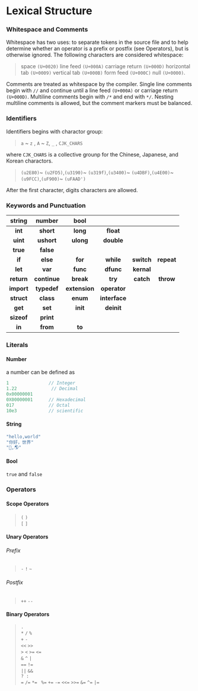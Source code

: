 # **Lexical Structure**

### Whitespace and Comments
Whitespace has two uses: to separate tokens in the source file and to help determine whether an operator is a prefix or postfix (see Operators), but is otherwise ignored. The following characters are considered whitespace: 
> space `(U+0020)`
> line feed `(U+000A)`
> carriage return `(U+000D)`
> horizontal tab `(U+0009)`
> vertical tab `(U+000B)`
> form feed `(U+000C)`
> null `(U+0000)`.

Comments are treated as whitespace by the compiler. Single line comments begin with `//` and continue until a line feed `(U+000A)` or carriage return `(U+000D)`. Multiline comments begin with `/*` and end with `*/`. Nesting multiline comments is allowed, but the comment markers must be balanced.

### Identifiers
Identifiers begins with charactor group:
> `a` ~ `z` , `A` ~ `Z`, `_` , `CJK_CHARS`

where `CJK_CHARS` is a collective grounp for the Chinese, Japanese, and Korean charactors.
>  `(u2E80)`~ `(u2FD5)`,`(u3190)`~ `(u319f)`,`(u3400)`~ `(u4DBF)`,`(u4E00)`~ `(u9FCC)`,`(uF900)`~ `(uFAAD')`

 After the first character, digits characters are allowed.
### Keywords and Punctuation
|**string**|**number**|**bool**||||
|:-:|:-:|:-:|:-:|:-:|:-:|
|**int**|**short**|**long**|**float**|
|**uint**|**ushort**|**ulong**|**double**|
|**true**|**false**|
|**if**|**else**|**for**|**while**|**switch**|**repeat**|
|**let**|**var**|**func**|**dfunc**|**kernal**||
|**return**|**continue**|**break**|**try**|**catch**|**throw**|
|**import**|**typedef**|**extension**|**operator**|||
|**struct**|**class**|**enum**|**interface**|||
|**get**|**set**|**init**|**deinit**|||
|**sizeof**|**print**|||||
|**in**|**from**|**to**|||

### Literals

#### Number
a number can be defined as
```js
1               // Integer
1.22             // Decimal
0x00000001
0X00000001      // Hexadecimal
017             // Octal
10e3            // scientific
```

#### String
```js
"hello,world"
"你好，世界"
"👋,🌎"
```
#### Bool 
`true` and `false`

### Operators
#### Scope Operators
> `(` `)`\
> `[` `]`
#### Unary Operators
###### Prefix
> `-` `!`  `~`
###### Postfix
> `++` `--`
#### Binary Operators
>`.`\
>`*` `/` `%`\
>`+` `-`\
>`<<` `>>` \
>`>` `<` `>=` `<=`\
>`&` `^` `|`\
>`==` `!=`\
>`||` `&&`\
>`? :`\
>`=`
>`/=` ` *= ` ` %=` `+=` `-=` `<<=` `>>=` `&=` `^=` `|=`       

